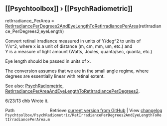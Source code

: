 ## [[Psychtoolbox]] &#8250; [[PsychRadiometric]]

retIrradiance\_PerArea = [RetIrradiancePerDegrees2AndEyeLengthToRetIrradiancePerArea](RetIrradiancePerDegrees2AndEyeLengthToRetIrradiancePerArea)(retIrradiance\_PerDegrees2,eyeLength)  
  
Convert retinal irradiance measured in units of Y/deg^2 to units of  
Y/x^2, where x is a unit of distance (m, cm, mm, um, etc.) and  
Y is a measure of light amount (Watts, Joules, quanta/sec, quanta, etc.)  
  
Eye length should be passed in units of x.  
  
The conversion assumes that we are in the small angle regime, where  
degrees are essentially linear with retinal extent.  
  
See also: [PsychRadiometric](PsychRadiometric), [RetIrradiancePerAreaAndEyeLengthToRetIrradiancePerDegrees2](RetIrradiancePerAreaAndEyeLengthToRetIrradiancePerDegrees2).  
  
6/23/13  dhb  Wrote it.  




<div class="code_header" style="text-align:right;">
  <span style="float:left;">Path&nbsp;&nbsp;</span> <span class="counter">Retrieve <a href=
  "https://raw.github.com/Psychtoolbox-3/Psychtoolbox-3/beta/Psychtoolbox/PsychRadiometric/RetIrradiancePerDegrees2AndEyeLengthToRetIrradiancePerArea.m">current version from GitHub</a> | View <a href=
  "https://github.com/Psychtoolbox-3/Psychtoolbox-3/commits/beta/Psychtoolbox/PsychRadiometric/RetIrradiancePerDegrees2AndEyeLengthToRetIrradiancePerArea.m">changelog</a></span>
</div>
<div class="code">
  <code>Psychtoolbox/PsychRadiometric/RetIrradiancePerDegrees2AndEyeLengthToRetIrradiancePerArea.m</code>
</div>

